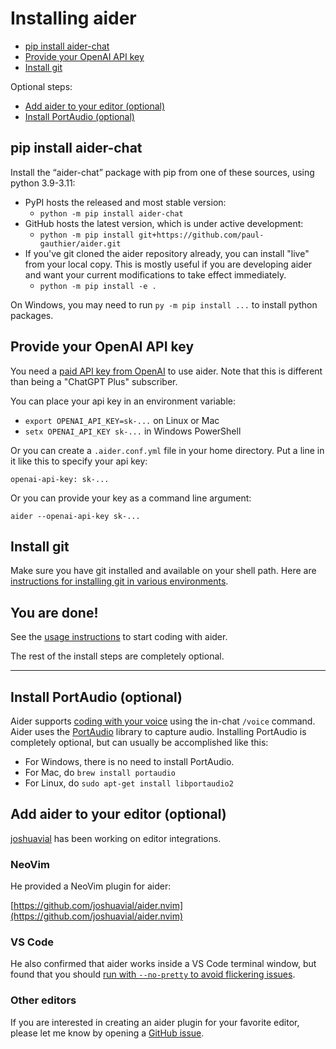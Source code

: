 
# Installing aider

- [pip install aider-chat](#pip-install-aider-chat)
- [Provide your OpenAI API key](#provide-your-openai-api-key)
- [Install git](#install-git)

Optional steps:

- [Add aider to your editor (optional)](#add-aider-to-your-editor-optional)
- [Install PortAudio (optional)](#install-portaudio-optional)

## pip install aider-chat

Install the “aider-chat” package with pip from one of these sources, using python 3.9-3.11:

* PyPI hosts the released and most stable version:
  * `python -m pip install aider-chat`
* GitHub hosts the latest version, which is under active development:
  * `python -m pip install git+https://github.com/paul-gauthier/aider.git`
* If you've git cloned the aider repository already, you can install "live" from your local copy. This is mostly useful if you are developing aider and want your current modifications to take effect immediately.
  * `python -m pip install -e .`

On Windows, you may need to run `py -m pip install ...` to install python packages.

## Provide your OpenAI API key

You need a
[paid API key from OpenAI](https://help.openai.com/en/articles/4936850-where-do-i-find-my-secret-api-key)
to use aider. Note that this is different than being a "ChatGPT Plus" subscriber.

You can place your api key in an environment variable:

* `export OPENAI_API_KEY=sk-...` on Linux or Mac
* `setx OPENAI_API_KEY sk-...` in Windows PowerShell

Or you can create a `.aider.conf.yml` file in your home directory.
Put a line in it like this to specify your api key:

```
openai-api-key: sk-...
```

Or you can provide your key as a command line argument:

```
aider --openai-api-key sk-...
```

## Install git

Make sure you have git installed and available on your shell path.
Here are
[instructions for installing git in various environments](https://github.com/git-guides/install-git).

## You are done!

See the [usage instructions](/#usage) to start coding with aider.

The rest of the install steps are completely optional.

---

## Install PortAudio (optional)

Aider supports [coding with your voice](https://aider.chat/docs/voice.html)
using the in-chat `/voice` command.
Aider uses the [PortAudio](http://www.portaudio.com) library to
capture audio.
Installing PortAudio is completely optional, but can usually be accomplished like this:

- For Windows, there is no need to install PortAudio.
- For Mac, do `brew install portaudio`
- For Linux, do `sudo apt-get install libportaudio2`

## Add aider to your editor (optional)

[joshuavial](https://github.com/joshuavial) has been working on editor integrations.

### NeoVim

He provided a NeoVim plugin for aider:

[https://github.com/joshuavial/aider.nvim](https://github.com/joshuavial/aider.nvim)

### VS Code

He also confirmed that aider works inside a VS Code terminal window, but
found that you should
[run with `--no-pretty` to avoid flickering issues](https://github.com/paul-gauthier/aider/issues/68#issuecomment-1634985231).

### Other editors

If you are interested in creating an aider plugin for your favorite editor,
please let me know by opening a
[GitHub issue](https://github.com/paul-gauthier/aider/issues).
